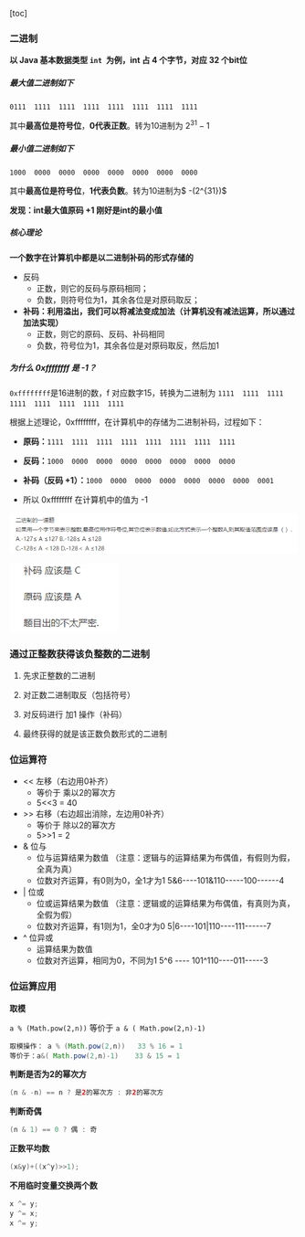 [toc]

### 二进制

**以 Java 基本数据类型 `int `为例，int 占 4 个字节，对应 32 个bit位**

##### 最大值二进制如下

`0111  1111  1111  1111  1111  1111  1111  1111`

其中**最高位是符号位**，**0代表正数**。转为10进制为 $2^{31} -1$

##### 最小值二进制如下

`1000  0000  0000  0000  0000  0000  0000  0000`

其中**最高位是符号位**，**1代表负数**。转为10进制为$ -(2^{31})$

**发现：int最大值原码 +1 刚好是int的最小值**

##### 核心理论

**一个数字在计算机中都是以二进制补码的形式存储的**

- 反码
  - 正数，则它的反码与原码相同；
  - 负数，则符号位为1，其余各位是对原码取反；
- **补码：利用溢出，我们可以将减法变成加法（计算机没有减法运算，所以通过加法实现）**
  - 正数，则它的原码、反码、补码相同
  - 负数，符号位为1，其余各位是对原码取反，然后加1



##### 为什么 0xffffffff 是 -1？

`0xffffffff`是16进制的数，f 对应数字15，转换为二进制为 `1111  1111  1111  1111  1111  1111  1111  1111`

根据上述理论，0xffffffff，在计算机中的存储为二进制补码，过程如下：

- **原码：**`1111  1111  1111  1111  1111  1111  1111  1111`
- **反码：**`1000  0000  0000  0000  0000  0000  0000  0000`
- **补码（反码 +1）：**`1000  0000  0000  0000  0000  0000  0000  0001`

- 所以 0xffffffff 在计算机中的值为 -1





![image-20220404023316739](images/image-20220404023316739.png)

![image-20220404023324128](images/image-20220404023324128.png)



### 通过正整数获得该负整数的二进制

1. 先求正整数的二进制
2. 对正数二进制取反（包括符号）
3. 对反码进行 加1 操作（补码）

4. 最终获得的就是该正数负数形式的二进制



### 位运算符

- << 左移（右边用0补齐）
  - 等价于  乘以2的幂次方
  - 5<<3 = 40
- \>> 右移（右边超出消除，左边用0补齐）
  - 等价于  除以2的幂次方
  - 5>>1 =  2
- & 位与
  - 位与运算结果为数值 （注意：逻辑与的运算结果为布偶值，有假则为假，全真为真）
  - 位数对齐运算，有0则为0，全1才为1
    5&6----101&110-----100------4
- | 位或
  - 位或运算结果为数值 （注意：逻辑或的运算结果为布偶值，有真则为真，全假为假）
  - 位数对齐运算，有1则为1，全0才为0
    5|6----101|110----111------7
- ^ 位异或
  - 运算结果为数值
  - 位数对齐运算，相同为0，不同为1
    5^6 ---- 101^110----011-----3



### 位运算应用

**取模**

`a % (Math.pow(2,n))` 等价于 `a & ( Math.pow(2,n)-1)`

```java
取模操作： a % (Math.pow(2,n))	33 % 16 = 1
等价于：a&( Math.pow(2,n)-1)	33 & 15 = 1
```

**判断是否为2的幂次方**

```java
(n & -n) == n ? 是2的幂次方 : 非2的幂次方
```

**判断奇偶**

```java
(n & 1) == 0 ? 偶 : 奇
```

**正数平均数**

```java
(x&y)+((x^y)>>1);
```

**不用临时变量交换两个数**

```java
x ^= y;
y ^= x;
x ^= y;
```

